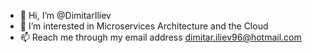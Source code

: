 - 👋 Hi, I’m @DimitarIliev
- 👀 I’m interested in Microservices Architecture and the Cloud
- 📫 Reach me through my email address dimitar.iliev96@hotmail.com

<!---
DimitarIliev/DimitarIliev is a ✨ special ✨ repository because its `README.md` (this file) appears on your GitHub profile.
You can click the Preview link to take a look at your changes.
--->
